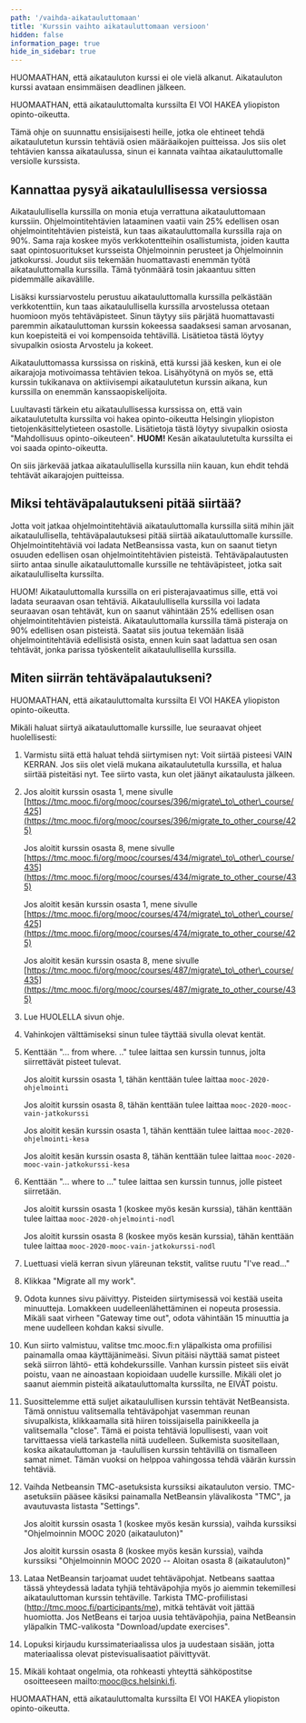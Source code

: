 ```yaml
---
path: '/vaihda-aikatauluttomaan'
title: 'Kurssin vaihto aikatauluttomaan versioon'
hidden: false
information_page: true
hide_in_sidebar: true
---
```


<notice>HUOMAATHAN, että aikatauluton kurssi ei ole vielä alkanut. Aikatauluton kurssi avataan ensimmäisen deadlinen jälkeen.</notice>

<notice>HUOMAATHAN, että aikatauluttomalta kurssilta EI VOI HAKEA yliopiston opinto-oikeutta.</notice>

Tämä ohje on suunnattu ensisijaisesti heille, jotka ole ehtineet tehdä aikataulutetun kurssin tehtäviä osien määräaikojen puitteissa. Jos siis olet tehtävien kanssa aikataulussa, sinun ei kannata vaihtaa aikatauluttomalle versiolle kurssista.

## Kannattaa pysyä aikataulullisessa versiossa

Aikataulullisella kurssilla on monia etuja verrattuna aikatauluttomaan kurssiin. Ohjelmointitehtävien lataaminen vaatii vain 25% edellisen osan ohjelmointitehtävien pisteistä, kun taas aikatauluttomalla kurssilla raja on 90%. Sama raja koskee myös verkkotentteihin osallistumista, joiden kautta saat opintosuoritukset kursseista Ohjelmoinnin perusteet ja Ohjelmoinnin jatkokurssi. Joudut siis tekemään huomattavasti enemmän työtä aikatauluttomalla kurssilla. Tämä työnmäärä tosin jakaantuu sitten pidemmälle aikavälille.

Lisäksi kurssiarvostelu perustuu aikatauluttomalla kurssilla pelkästään verkkotenttiin, kun taas aikataulullisella kurssilla arvostelussa otetaan huomioon myös tehtäväpisteet. Sinun täytyy siis pärjätä huomattavasti paremmin aikatauluttoman kurssin kokeessa saadaksesi saman arvosanan, kun koepisteitä ei voi kompensoida tehtävillä. Lisätietoa tästä löytyy sivupalkin osiosta Arvostelu ja kokeet.

Aikatauluttomassa kurssissa on riskinä, että kurssi jää kesken, kun ei ole aikarajoja motivoimassa tehtävien tekoa. Lisähyötynä on myös se, että kurssin tukikanava on aktiivisempi aikataulutetun kurssin aikana, kun kurssilla on enemmän kanssaopiskelijoita.

Luultavasti tärkein etu aikataulullisessa kurssissa on, että vain aikataulutetulta kurssilta voi hakea opinto-oikeutta Helsingin yliopiston tietojenkäsittelytieteen osastolle. Lisätietoja tästä löytyy sivupalkin osiosta "Mahdollisuus opinto-oikeuteen". **HUOM!** Kesän aikataulutetulta kurssilta ei voi saada opinto-oikeutta.

On siis järkevää jatkaa aikataulullisella kurssilla niin kauan, kun ehdit tehdä tehtävät aikarajojen puitteissa.

## Miksi tehtäväpalautukseni pitää siirtää?

Jotta voit jatkaa ohjelmointitehtäviä aikatauluttomalla kurssilla siitä mihin jäit aikataulullisella, tehtäväpalautuksesi pitää siirtää aikatauluttomalle kurssille. Ohjelmointitehtäviä voi ladata NetBeansissa vasta, kun on saanut tietyn osuuden edellisen osan ohjelmointitehtävien pisteistä. Tehtäväpalautusten siirto antaa sinulle aikatauluttomalle kurssille ne tehtäväpisteet, jotka sait aikataululliselta kurssilta.

HUOM! Aikatauluttomalla kurssilla on eri pisterajavaatimus sille, että voi ladata seuraavan osan tehtäviä. Aikataulullisella kurssilla voi ladata seuraavan osan tehtävät, kun on saanut vähintään 25% edellisen osan ohjelmointitehtävien pisteistä. Aikatauluttomalla kurssilla tämä pisteraja on 90% edellisen osan pisteistä. Saatat siis joutua tekemään lisää ohjelmointitehtäviä edellisistä osista, ennen kuin saat ladattua sen osan tehtävät, jonka parissa työskentelit aikataulullisellla kurssilla.

## Miten siirrän tehtäväpalautukseni?

<notice>HUOMAATHAN, että aikatauluttomalta kurssilta EI VOI HAKEA yliopiston opinto-oikeutta.</notice>

Mikäli haluat siirtyä aikatauluttomalle kurssille, lue seuraavat ohjeet huolellisesti:

1) Varmistu siitä että haluat tehdä siirtymisen nyt: Voit siirtää pisteesi VAIN KERRAN. Jos siis olet vielä mukana aikataulutetulla kurssilla, et halua siirtää pisteitäsi nyt. Tee siirto vasta, kun olet jäänyt aikataulusta jälkeen.

2) Jos aloitit kurssin osasta 1, mene sivulle [https://tmc.mooc.fi/org/mooc/courses/396/migrate\_to\_other\_course/425](https://tmc.mooc.fi/org/mooc/courses/396/migrate_to_other_course/425)

    Jos aloitit kurssin osasta 8, mene sivulle [https://tmc.mooc.fi/org/mooc/courses/434/migrate\_to\_other\_course/435](https://tmc.mooc.fi/org/mooc/courses/434/migrate_to_other_course/435)

    Jos aloitit kesän kurssin osasta 1, mene sivulle [https://tmc.mooc.fi/org/mooc/courses/474/migrate\_to\_other\_course/425](https://tmc.mooc.fi/org/mooc/courses/474/migrate_to_other_course/425)

    Jos aloitit kesän kurssin osasta 8, mene sivulle [https://tmc.mooc.fi/org/mooc/courses/487/migrate\_to\_other\_course/435](https://tmc.mooc.fi/org/mooc/courses/487/migrate_to_other_course/435)

3) Lue HUOLELLA sivun ohje.

4) Vahinkojen välttämiseksi sinun tulee täyttää sivulla olevat kentät.

5) Kenttään "... from where. .." tulee laittaa sen kurssin tunnus, jolta siirrettävät pisteet tulevat.

    Jos aloitit kurssin osasta 1, tähän kenttään tulee laittaa ```mooc-2020-ohjelmointi```

    Jos aloitit kurssin osasta 8, tähän kenttään tulee laittaa ```mooc-2020-mooc-vain-jatkokurssi```

    Jos aloitit kesän kurssin osasta 1, tähän kenttään tulee laittaa ```mooc-2020-ohjelmointi-kesa```

    Jos aloitit kesän kurssin osasta 8, tähän kenttään tulee laittaa ```mooc-2020-mooc-vain-jatkokurssi-kesa```

6) Kenttään "... where to ..." tulee laittaa sen kurssin tunnus, jolle pisteet siirretään.

    Jos aloitit kurssin osasta 1 (koskee myös kesän kurssia), tähän kenttään tulee laittaa ```mooc-2020-ohjelmointi-nodl```

    Jos aloitit kurssin osasta 8 (koskee myös kesän kurssia), tähän kenttään tulee laittaa ```mooc-2020-mooc-vain-jatkokurssi-nodl```

7) Luettuasi vielä kerran sivun yläreunan tekstit, valitse ruutu "I've read..."

8) Klikkaa "Migrate all my work".

9) Odota kunnes sivu päivittyy. Pisteiden siirtymisessä voi kestää useita minuutteja. Lomakkeen uudelleenlähettäminen ei nopeuta prosessia. Mikäli saat virheen "Gateway time out", odota vähintään 15 minuuttia ja mene uudelleen kohdan kaksi sivulle.

10) Kun siirto valmistuu, valitse tmc.mooc.fi:n yläpalkista oma profiilisi painamalla omaa käyttäjänimeäsi. Sivun pitäisi näyttää samat pisteet sekä siirron lähtö- että kohdekurssille. Vanhan kurssin pisteet siis eivät poistu, vaan ne ainoastaan kopioidaan uudelle kurssille. Mikäli olet jo saanut aiemmin pisteitä aikatauluttomalta kurssilta, ne EIVÄT poistu.

11) Suosittelemme että suljet aikataulullisen kurssin tehtävät NetBeansista. Tämä onnistuu valitsemalla tehtäväpohjat vasemman reunan sivupalkista, klikkaamalla sitä hiiren toissijaisella painikkeella ja valitsemalla "close". Tämä ei poista tehtäviä lopullisesti, vaan voit tarvittaessa vielä tarkastella niitä uudelleen. Sulkemista suositellaan, koska aikatauluttoman ja -taulullisen kurssin tehtävillä on tismalleen samat nimet. Tämän vuoksi on helppoa vahingossa tehdä väärän kurssin tehtäviä.

12) Vaihda Netbeansin TMC-asetuksista kurssiksi aikatauluton versio. TMC-asetuksiin pääsee käsiksi painamalla NetBeansin ylävalikosta "TMC", ja avautuvasta listasta "Settings".

    Jos aloitit kurssin osasta 1 (koskee myös kesän kurssia), vaihda kurssiksi "Ohjelmoinnin MOOC 2020 (aikatauluton)"

    Jos aloitit kurssin osasta 8 (koskee myös kesän kurssia), vaihda kurssiksi "Ohjelmoinnin MOOC 2020 -- Aloitan osasta 8 (aikatauluton)"

13) Lataa NetBeansin tarjoamat uudet tehtäväpohjat. Netbeans saattaa tässä yhteydessä ladata tyhjiä tehtäväpohjia myös jo aiemmin tekemillesi aikatauluttoman kurssin tehtäville. Tarkista TMC-profiilistasi (http://tmc.mooc.fi/participants/me), mitkä tehtävät voit jättää huomiotta. Jos NetBeans ei tarjoa uusia tehtäväpohjia, paina NetBeansin yläpalkin TMC-valikosta "Download/update exercises".

14) Lopuksi kirjaudu kurssimateriaalissa ulos ja uudestaan sisään, jotta materiaalissa olevat pistevisualisaatiot päivittyvät.

15) Mikäli kohtaat ongelmia, ota rohkeasti yhteyttä sähköpostitse osoitteeseen mailto:mooc@cs.helsinki.fi.

<notice>HUOMAATHAN, että aikatauluttomalta kurssilta EI VOI HAKEA yliopiston opinto-oikeutta.</notice>
